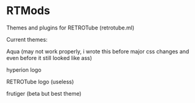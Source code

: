 # RTMods
Themes and plugins for RETROTube (retrotube.ml)

Current themes:

Aqua (may not work properly, i wrote this before major css changes and even before it still looked like ass)

hyperion logo 

RETROTube logo (useless)

frutiger (beta but best theme)
